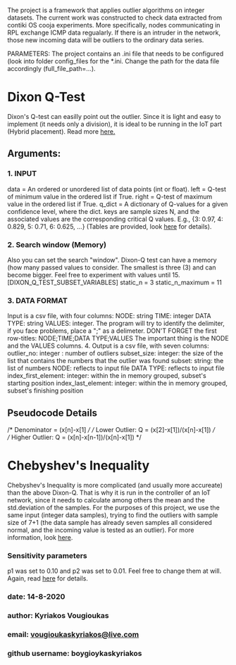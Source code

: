 The project is a framework that applies outlier algorithms on integer datasets. 
The current work was constructed to check data extracted from contiki OS cooja experiments. More specifically, nodes communicating in RPL exchange ICMP data regualarly. If there is an intruder in the network, those new incoming data will be outliers to the ordinary data series. 

PARAMETERS:
The project contains an .ini file that needs to be configured (look into folder config_files for the *.ini. Change the path for the data file accordingly (full_file_path=...).

# Dixon Q-Test 
Dixon's Q-test can easilly point out the outlier. Since it is light and easy to implement (it needs only a division), it is ideal to be running in the IoT part (Hybrid placement).
Read more [here.](https://www.statisticshowto.com/dixons-q-test/)
## Arguments:
### 1. INPUT
data = An ordered or unordered list of data points (int or float).
left = Q-test of minimum value in the ordered list if True.
right = Q-test of maximum value in the ordered list if True.
q_dict = A dictionary of Q-values for a given confidence level, where the dict. keys are sample sizes N, and the associated values are the corresponding critical Q values. E.g., {3: 0.97, 4: 0.829, 5: 0.71, 6: 0.625, ...} (Tables are provided, look [here](https://chem.libretexts.org/Bookshelves/Ancillary_Materials/Reference/Reference_Tables/Analytic_References/Appendix_06%3A_Critical_Values_for_Dixon%E2%80%99s_Q-Test) for details). 

### 2. Search window (Memory)
Also you can set the search "window". Dixon-Q test can have a memory (how many passed values to consider. The smallest is three (3) and can become bigger. Feel free to experiment with values until 15.
[DIXON_Q_TEST_SUBSET_VARIABLES]
static_n = 3
static_n_maximum = 11
### 3. DATA FORMAT
Input is a csv file, with four columns: NODE: string TIME: integer DATA TYPE: string VALUES: integer. The program will try to identify the delimiter, if you face problems, place a ";" as a delimeter. DON'T FORGET the first row-titles:
NODE;TIME;DATA TYPE;VALUES
The important thing is the NODE and the VALUES columns.
4. Output is a csv file, with seven columns: outlier_no: integer : number of outliers subset_size: integer: the size of the list that contains the numbers that the outlier was found subset: string: the list of numbers NODE: reflects to input file DATA TYPE: reflects to input file index_first_element: integer: within the in memory grouped, subset's starting position index_last_element: integer: within the in memory grouped, subset's finishing position

## Pseudocode Details
/* Denominator = (x[n]-x[1] */
/* Lower Outlier: Q = (x[2]-x[1])/(x[n]-x[1]) */					
/* Higher Outlier: Q = (x[n]-x[n-1])/(x[n]-x[1]) */

# Chebyshev's Inequality
Chebyshev's Inequality is more complicated (and usually more accureate) than the above Dixon-Q. That is why it is run in the controller of an IoT network, since it needs to calculate among others the mean and the std.deviation of the samples. For the purposes of this project, we use the same input (integer data samples), trying to find the outliers with sample size of 7+1 (the data sample has already seven samples all considered normal, and the incoming value is tested as an outlier). For more information, look [here](https://ieeexplore.ieee.org/document/1559688).
### Sensitivity parameters
p1 was set to 0.10 and p2 was set to 0.01. Feel free to change them at will. Again, read [here](https://ieeexplore.ieee.org/document/1559688) for details.


### date: 14-8-2020
### author: Kyriakos Vougioukas
### email: vougioukaskyriakos@live.com
### github username: boygioykaskyriakos

